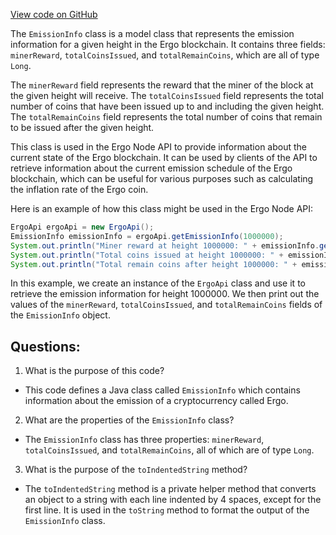 [View code on GitHub](https://github.com/ergoplatform/ergo-appkit/java-client-generated/src/main/java/org/ergoplatform/restapi/client/EmissionInfo.java)

The `EmissionInfo` class is a model class that represents the emission information for a given height in the Ergo blockchain. It contains three fields: `minerReward`, `totalCoinsIssued`, and `totalRemainCoins`, which are all of type `Long`. 

The `minerReward` field represents the reward that the miner of the block at the given height will receive. The `totalCoinsIssued` field represents the total number of coins that have been issued up to and including the given height. The `totalRemainCoins` field represents the total number of coins that remain to be issued after the given height.

This class is used in the Ergo Node API to provide information about the current state of the Ergo blockchain. It can be used by clients of the API to retrieve information about the current emission schedule of the Ergo blockchain, which can be useful for various purposes such as calculating the inflation rate of the Ergo coin.

Here is an example of how this class might be used in the Ergo Node API:

```java
ErgoApi ergoApi = new ErgoApi();
EmissionInfo emissionInfo = ergoApi.getEmissionInfo(1000000);
System.out.println("Miner reward at height 1000000: " + emissionInfo.getMinerReward());
System.out.println("Total coins issued at height 1000000: " + emissionInfo.getTotalCoinsIssued());
System.out.println("Total remain coins after height 1000000: " + emissionInfo.getTotalRemainCoins());
```

In this example, we create an instance of the `ErgoApi` class and use it to retrieve the emission information for height 1000000. We then print out the values of the `minerReward`, `totalCoinsIssued`, and `totalRemainCoins` fields of the `EmissionInfo` object.
## Questions: 
 1. What is the purpose of this code?
- This code defines a Java class called `EmissionInfo` which contains information about the emission of a cryptocurrency called Ergo.

2. What are the properties of the `EmissionInfo` class?
- The `EmissionInfo` class has three properties: `minerReward`, `totalCoinsIssued`, and `totalRemainCoins`, all of which are of type `Long`.

3. What is the purpose of the `toIndentedString` method?
- The `toIndentedString` method is a private helper method that converts an object to a string with each line indented by 4 spaces, except for the first line. It is used in the `toString` method to format the output of the `EmissionInfo` class.